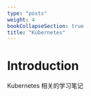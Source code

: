 ```yaml
---
type: "posts"
weight: 4
bookCollapseSection: true
title: "Kubernetes"
---
```


# Introduction
Kubernetes 相关的学习笔记